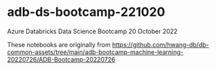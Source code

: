 # adb-ds-bootcamp-221020
Azure Databricks Data Science Bootcamp 20 October 2022

These notebooks are originally from https://github.com/hwang-db/db-common-assets/tree/main/adb-bootcamp-machine-learning-20220726/ADB-Bootcamp-20220726
